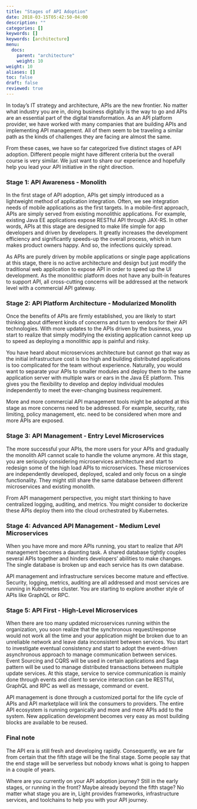 ```yaml
---
title: "Stages of API Adoption"
date: 2018-03-15T05:42:50-04:00
description: ""
categories: []
keywords: []
keywords: [architecture]
menu:
  docs:
    parent: "architecture"
    weight: 10
weight: 10
aliases: []
toc: false
draft: false
reviewed: true
---
```


In today’s IT strategy and architecture, APIs are the new frontier. No matter what industry you are in, doing business digitally is the way to go and APIs are an essential part of the digital transformation. As an API platform provider, we have worked with many companies that are building APIs and implementing API management. All of them seem to be traveling a similar path as the kinds of challenges they are facing are almost the same.

From these cases, we have so far categorized five distinct stages of API adoption. Different people might have different
criteria but the overall course is very similar. We just want to share our experience and hopefully help you lead your
API initiative in the right direction. 

### Stage 1: API Awareness - Monolith 

In the first stage of API adoption, APIs get simply introduced as a lightweight method of application integration. Often, we see integration needs of mobile applications as the first targets. In a mobile-first approach, APIs are simply served from existing monolithic applications. For example, existing Java EE applications expose RESTful API through JAX-RS. In other words, APIs at this stage are designed to make life simple for app developers and driven by developers. It greatly increases the development efficiency and significantly speeds-up the overall process, which in turn makes product owners happy. And so, the infections quickly spread.

As APIs are purely driven by mobile applications or single page applications at this stage, there is no active architecture
and design but just modify the traditional web application to expose API in order to speed up the UI development. As the
monolithic platform does not have any built-in features to support API, all cross-cutting concerns will be addressed at
the network level with a commercial API gateway.  

### Stage 2: API Platform Architecture - Modularized Monolith

Once the benefits of APIs are firmly established, you are likely to start thinking about different kinds of concerns and turn to vendors for their API technologies. With more updates to the APIs driven by the business, you start to realize that simply modifying the existing application cannot keep up to speed as deploying a monolithic app is painful and risky. 

You have heard about microservices architecture but cannot go that way as the initial infrastructure cost is too high and building distributed applications is too complicated for the team without experience. Naturally, you would want to separate your APIs to smaller modules and deploy them to the same application server with multiple wars or ears in the Java EE platform. This gives you the flexibility to develop and deploy individual modules independently to meet the ever-changing business requirement.

More and more commercial API management tools might be adopted at this stage as more concerns need to be addressed. For example, security, rate limiting, policy management, etc. need to be considered when more and more APIs are exposed.

### Stage 3: API Management - Entry Level Microservices

The more successful your APIs, the more users for your APIs and gradually the monolith API cannot scale to handle the
volume anymore. At this stage, you are seriously considering microservices architecture and start to redesign some of the
high load APIs to microservices. These microservices are independently developed, deployed, scaled and only focus on
a single functionality. They might still share the same database between different microservices and existing monolith.

From API management perspective, you might start thinking to have centralized logging, auditing, and metrics. You might
consider to dockerize these APIs deploy them into the cloud orchestrated by Kubernetes. 

### Stage 4: Advanced API Management - Medium Level Microservices 

When you have more and more APIs running, you start to realize that API management becomes a daunting task. A shared database tightly couples several APIs together and hinders developers’ abilities to make changes. The single database is broken up and each service has its own database.

API management and infrastructure services become mature and effective. Security, logging, metrics, auditing are all
addressed and most services are running in Kubernetes cluster. You are starting to explore another style of APIs like GraphQL
or RPC.  

### Stage 5: API First - High-Level Microservices

When there are too many updated microservices running within the organization, you soon realize that the synchronous request/response would not work all the time and your application might be broken due to an unreliable network and leave data inconsistent between services. You start to investigate eventual consistency and start to adopt the event-driven asynchronous approach to manage communication between services. Event Sourcing and CQRS will be used in certain applications and Saga pattern will be used to manage distributed transactions between multiple update services. At this stage, service to service communication is mainly done through events and client to service interaction can be RESTful, GraphQL and RPC as well as message, command or event. 

API management is done through a customized portal for the life cycle of APIs and API marketplace will link the consumers to providers. The entire API ecosystem is running organically and more and more APIs add to the system. New application development becomes very easy as most building blocks are available to be reused. 

### Final note

The API era is still fresh and developing rapidly. Consequently, we are far from certain that the fifth stage will be the final stage. Some people say that the end stage will be serverless but nobody knows what is going to happen in a couple of years.

Where are you currently on your API adoption journey? Still in the early stages, or running in the front? Maybe already beyond the fifth stage? No matter what stage you are in, Light provides frameworks, infrastructure services, and toolchains to help you with your API journey.

